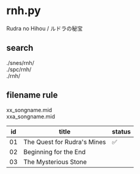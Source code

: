 # rnh.py

Rudra no Hihou / ルドラの秘宝  

## search
./snes/rnh/  
./spc/rnh/  
./rnh/

## filename rule
xx_songname.mid  
xxa_songname.mid

|id|title|status|
|---|---|---|
|01|The Quest for Rudra's Mines|✅|
|02|Beginning for the End|
|03|The Mysterious Stone|
